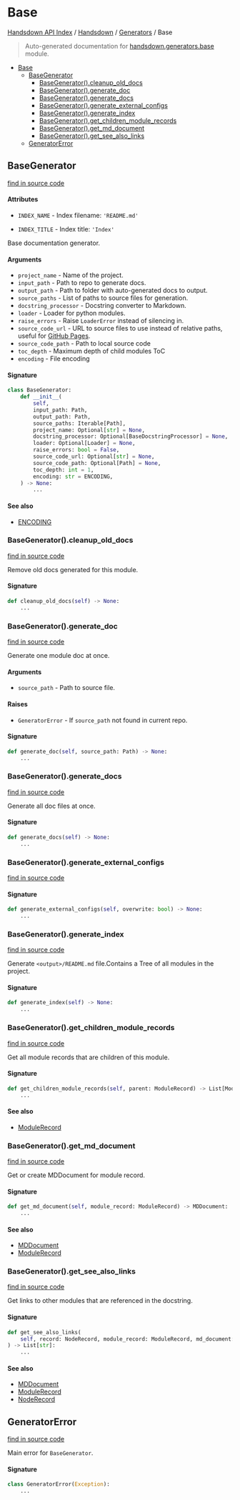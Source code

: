 # Base

[Handsdown API Index](../../README.md#handsdown-api-index) /
[Handsdown](../index.md#handsdown) /
[Generators](./index.md#generators) /
Base

> Auto-generated documentation for [handsdown.generators.base](https://github.com/vemel/handsdown/blob/main/handsdown/generators/base.py) module.

- [Base](#base)
  - [BaseGenerator](#basegenerator)
    - [BaseGenerator().cleanup_old_docs](#basegenerator()cleanup_old_docs)
    - [BaseGenerator().generate_doc](#basegenerator()generate_doc)
    - [BaseGenerator().generate_docs](#basegenerator()generate_docs)
    - [BaseGenerator().generate_external_configs](#basegenerator()generate_external_configs)
    - [BaseGenerator().generate_index](#basegenerator()generate_index)
    - [BaseGenerator().get_children_module_records](#basegenerator()get_children_module_records)
    - [BaseGenerator().get_md_document](#basegenerator()get_md_document)
    - [BaseGenerator().get_see_also_links](#basegenerator()get_see_also_links)
  - [GeneratorError](#generatorerror)

## BaseGenerator

[find in source code](https://github.com/vemel/handsdown/blob/main/handsdown/generators/base.py#L32)

#### Attributes

- `INDEX_NAME` - Index filename: `'README.md'`

- `INDEX_TITLE` - Index title: `'Index'`


Base documentation generator.

#### Arguments

- `project_name` - Name of the project.
- `input_path` - Path to repo to generate docs.
- `output_path` - Path to folder with auto-generated docs to output.
- `source_paths` - List of paths to source files for generation.
- `docstring_processor` - Docstring converter to Markdown.
- `loader` - Loader for python modules.
- `raise_errors` - Raise `LoaderError` instead of silencing in.
- `source_code_url` - URL to source files to use instead of relative paths,
    useful for [GitHub Pages](https://pages.github.com/).
- `source_code_path` - Path to local source code
- `toc_depth` - Maximum depth of child modules ToC
- `encoding` - File encoding

#### Signature

```python
class BaseGenerator:
    def __init__(
        self,
        input_path: Path,
        output_path: Path,
        source_paths: Iterable[Path],
        project_name: Optional[str] = None,
        docstring_processor: Optional[BaseDocstringProcessor] = None,
        loader: Optional[Loader] = None,
        raise_errors: bool = False,
        source_code_url: Optional[str] = None,
        source_code_path: Optional[Path] = None,
        toc_depth: int = 1,
        encoding: str = ENCODING,
    ) -> None:
        ...
```

#### See also

- [ENCODING](../settings.md#encoding)

### BaseGenerator().cleanup_old_docs

[find in source code](https://github.com/vemel/handsdown/blob/main/handsdown/generators/base.py#L140)

Remove old docs generated for this module.

#### Signature

```python
def cleanup_old_docs(self) -> None:
    ...
```

### BaseGenerator().generate_doc

[find in source code](https://github.com/vemel/handsdown/blob/main/handsdown/generators/base.py#L170)

Generate one module doc at once.

#### Arguments

- `source_path` - Path to source file.

#### Raises

- `GeneratorError` - If `source_path` not found in current repo.

#### Signature

```python
def generate_doc(self, source_path: Path) -> None:
    ...
```

### BaseGenerator().generate_docs

[find in source code](https://github.com/vemel/handsdown/blob/main/handsdown/generators/base.py#L233)

Generate all doc files at once.

#### Signature

```python
def generate_docs(self) -> None:
    ...
```

### BaseGenerator().generate_external_configs

[find in source code](https://github.com/vemel/handsdown/blob/main/handsdown/generators/base.py#L353)

#### Signature

```python
def generate_external_configs(self, overwrite: bool) -> None:
    ...
```

### BaseGenerator().generate_index

[find in source code](https://github.com/vemel/handsdown/blob/main/handsdown/generators/base.py#L242)

Generate `<output>/README.md` file.Contains a Tree of all modules in the project.

#### Signature

```python
def generate_index(self) -> None:
    ...
```

### BaseGenerator().get_children_module_records

[find in source code](https://github.com/vemel/handsdown/blob/main/handsdown/generators/base.py#L370)

Get all module records that are children of this module.

#### Signature

```python
def get_children_module_records(self, parent: ModuleRecord) -> List[ModuleRecord]:
    ...
```

#### See also

- [ModuleRecord](../ast_parser/node_records/module_record.md#modulerecord)

### BaseGenerator().get_md_document

[find in source code](https://github.com/vemel/handsdown/blob/main/handsdown/generators/base.py#L198)

Get or create MDDocument for module record.

#### Signature

```python
def get_md_document(self, module_record: ModuleRecord) -> MDDocument:
    ...
```

#### See also

- [MDDocument](../md_document.md#mddocument)
- [ModuleRecord](../ast_parser/node_records/module_record.md#modulerecord)

### BaseGenerator().get_see_also_links

[find in source code](https://github.com/vemel/handsdown/blob/main/handsdown/generators/base.py#L318)

Get links to other modules that are referenced in the docstring.

#### Signature

```python
def get_see_also_links(
    self, record: NodeRecord, module_record: ModuleRecord, md_document: MDDocument
) -> List[str]:
    ...
```

#### See also

- [MDDocument](../md_document.md#mddocument)
- [ModuleRecord](../ast_parser/node_records/module_record.md#modulerecord)
- [NodeRecord](../ast_parser/node_records/node_record.md#noderecord)



## GeneratorError

[find in source code](https://github.com/vemel/handsdown/blob/main/handsdown/generators/base.py#L26)

Main error for `BaseGenerator`.

#### Signature

```python
class GeneratorError(Exception):
    ...
```


